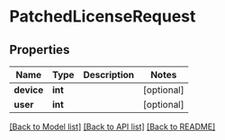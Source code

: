 # PatchedLicenseRequest


## Properties
Name | Type | Description | Notes
------------ | ------------- | ------------- | -------------
**device** | **int** |  | [optional] 
**user** | **int** |  | [optional] 

[[Back to Model list]](../README.md#documentation-for-models) [[Back to API list]](../README.md#documentation-for-api-endpoints) [[Back to README]](../README.md)



